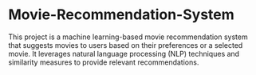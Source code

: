 # Movie-Recommendation-System
This project is a machine learning-based movie recommendation system that suggests movies to users based on their preferences or a selected movie. It leverages natural language processing (NLP) techniques and similarity measures to provide relevant recommendations. 
